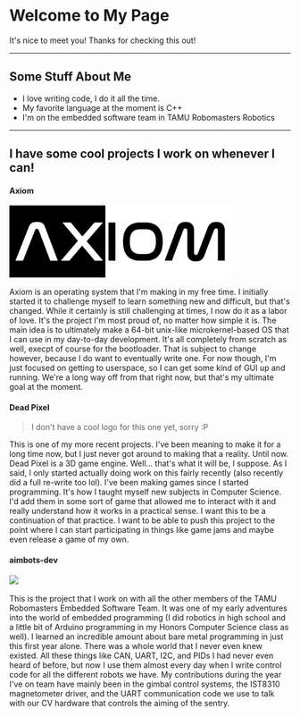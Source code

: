 # Welcome to My Page
It's nice to meet you! Thanks for checking this out!

---

## Some Stuff About Me
- I love writing code, I do it all the time.
- My favorite language at the moment is C++
- I'm on the embedded software team in TAMU Robomasters Robotics

---

## I have some cool projects I work on whenever I can!
#### Axiom

<img width=400 src="meta/ax-logo.png"/>

Axiom is an operating system that I'm making in my free time. I initially started it to challenge myself
to learn something new and difficult, but that's changed. While it certainly is still challenging at times,
I now do it as a labor of love. It's the project I'm most proud of, no matter how simple it is.
The main idea is to ultimately make a 64-bit unix-like microkernel-based OS that I can use in my day-to-day
development. It's all completely from scratch as well, execpt of course for the bootloader. That is subject
to change however, because I do want to eventually write one. For now though, I'm just focused on getting to
userspace, so I can get some kind of GUI up and running. We're a long way off from that right now, but that's
my ultimate goal at the moment.

#### Dead Pixel

> I don't have a cool logo for this one yet, sorry :P

This is one of my more recent projects. I've been meaning to make it for a long time now, but I just
never got around to making that a reality. Until now. Dead Pixel is a 3D game engine. Well... that's what it
will be, I suppose. As I said, I only started actually doing work on this fairly recently (also recently did a
full re-write too lol). I've been making games since I started programming. It's how I taught myself new subjects
in Computer Science. I'd add them in some sort of game that allowed me to interact with it and really understand
how it works in a practical sense. I want this to be a continuation of that practice. I want to be able to push
this project to the point where I can start participating in things like game jams and maybe even release a game
of my own.

#### aimbots-dev

<img width=400 src="meta/tamu-logo.png"/>

This is the project that I work on with all the other members of the TAMU Robomasters Embedded Software Team. It
was one of my early adventures into the world of embedded programming (I did robotics in high school and a little
bit of Arduino programming in my Honors Computer Science class as well). I learned an incredible amount about
bare metal programming in just this first year alone. There was a whole world that I never even knew existed.
All these things like CAN, UART, I2C, and PIDs I had never even heard of before, but now I use them almost every
day when I write control code for all the different robots we have. My contributions during the year I've
on team have mainly been in the gimbal control systems, the IST8310 magnetometer driver, and the UART communication code we use
to talk with our CV hardware that controls the aiming of the sentry.
